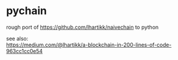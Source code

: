 # pychain

rough port of https://github.com/lhartikk/naivechain to python

see also:  
https://medium.com/@lhartikk/a-blockchain-in-200-lines-of-code-963cc1cc0e54
